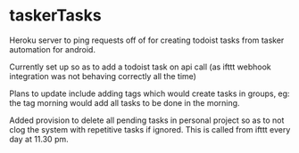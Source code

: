 # taskerTasks
Heroku server to ping requests off of for creating todoist tasks from tasker automation for android.

Currently set up so as to add a todoist task on api call (as ifttt webhook integration was not behaving correctly all the time)

Plans to update include adding tags which would create tasks in groups, eg: the tag morning would add all tasks to be done in the morning.

Added provision to delete all pending tasks in personal project so as to not clog the system with repetitive tasks if ignored. This is called from ifttt every day at 11.30 pm.

